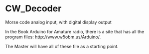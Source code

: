 # CW_Decoder
Morse code analog input, with digital display output

In the Book Arduino for Amature radio, there is a site that has all the program files: http://www.w5obm.us/Arduino/.

The Master will have all of these file as a starting point.
